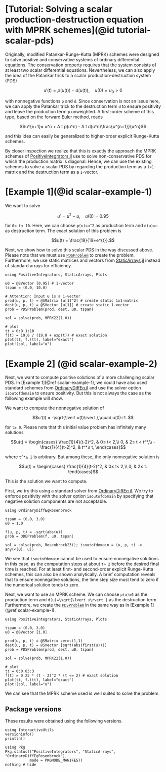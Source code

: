 # [Tutorial: Solving a scalar production-destruction equation with MPRK schemes](@id tutorial-scalar-pds)

Originally, modified Patankar-Runge-Kutta (MPRK) schemes were designed to solve positive and conservative systems of ordinary differential equations.
The conservation property requires that the system consists of at least two scalar differential equations. 
Nevertheless, we can also apply the idea of the Patankar trick to a scalar production-destruction system (PDS)

```math
u'(t)=p(u(t))-d(u(t)),\quad u(0)=u_0>0
```

with nonnegative functions ``p`` and ``d``.
Since conservation is not an issue here, we can apply the Patankar trick to the destruction term ``d`` to ensure positivity and leave the production term ``p`` unweighted. 
A first-order scheme of this type, based on the forward Euler method, reads

```math
u^{n+1}= u^n + Δ t p(u^n) - Δ t d(u^n)\frac{u^{n+1}}{u^n}
```
and this idea can easily be generalized to higher-order explicit Runge-Kutta schemes. 

By closer inspection we realize that this is exactly the approach the MPRK schemes of [PositiveIntegrators.jl](https://github.com/SKopecz/PositiveIntegrators.jl) use to solve non-conservative PDS for which the production matrix is diagonal. 
Hence, we can use the existing schemes to solve a scalar PDS by regarding the production term as a ``1×1``-matrix and the destruction term as a ``1``-vector.

# [Example 1](@id scalar-example-1)

We want to solve

```math
u' =  u^2 - u,\quad u(0) = 0.95
```

for ``0≤ t≤ 10``.
Here,  we can choose ``p(u)=u^2`` as production term and ``d(u)=u`` as destruction term.
The exact solution of this problem is

```math
u(t) = \frac{19}{19+e^{t}}.
```

Next, we show how to solve this scalar PDS in the way discussed above.
Please note that we must use [`PDSProblem`](@ref) to create the problem.
Furthermore, we use static matrices and vectors from [StaticArrays.jl](https://juliaarrays.github.io/StaticArrays.jl/stable/) instead of standard arrays for efficiency.


```@example scalar_example_1
using PositiveIntegrators, StaticArrays, Plots

u0 = @SVector [0.95] # 1-vector
tspan = (0.0, 10.0)

# Attention: Input u is a 1-vector
prod(u, p, t) = @SMatrix [u[1]^2] # create static 1x1-matrix
dest(u, p, t) = @SVector [u[1]] # create static 1-vector
prob = PDSProblem(prod, dest, u0, tspan) 

sol = solve(prob, MPRK22(1.0))

# plot
tt = 0:0.1:10
f(t) = 19.0 / (19.0 + exp(t)) # exact solution
plot(tt, f.(tt), label="exact")
plot!(sol, label="u")
```

# [Example 2] (@id scalar-example-2)

Next, we want to compute positive solutions of a more challenging scalar PDS. 
In [Example 1](@ref scalar-example-1), we could have also used standard schemes from [OrdinaryDiffEq.jl](https://docs.sciml.ai/OrdinaryDiffEq/stable/) and use the solver option `isoutofdomain` to ensure positivity.
But this is not always the case as the following example will show.

We want to compute the nonnegative solution of 

```math
u'(t) = -\sqrt{\lvert u(t)\rvert },\quad u(0)=1. 
```

for ``t≥ 0``.
Please note that this initial value problem has infinitely many solutions

```math 
u(t) = \begin{cases} \frac{1}{4}(t-2)^2, & 0≤ t< 2,\\ 0, & 2≤ t < t^*,\\ -\frac{1}{4}(t-2)^2, & t^*≤  t, \end{cases}
```

where ``t^*≥ 2`` is arbitrary.
But among these, the only nonnegative solution is

```math 
u(t) = \begin{cases} \frac{1}{4}(t-2)^2, & 0≤ t< 2,\\ 0, & 2≤ t. \end{cases}
```

This is the solution we want to compute.

First, we try this using a standard solver from [OrdinaryDiffEq.jl](https://docs.sciml.ai/OrdinaryDiffEq/stable/).
We try to enforce positivity with the solver option `isoutofdomain` by specifying that negative solution components are not acceptable.

```@example
using OrdinaryDiffEqRosenbrock

tspan = (0.0, 3.0)
u0 = 1.0

f(u, p, t) = -sqrt(abs(u))
prob = ODEProblem(f, u0, tspan)

sol = solve(prob, Rosenbrock23(); isoutofdomain = (u, p, t) -> any(<(0), u))
```

We see that `isoutofdomain` cannot be used to ensure nonnegative solutions in this case, as the computation stops at about ``t≈ 2`` before the desired final time is reached. 
For at least first- and second-order explicit Runge-Kutta schemes, this can also be shown analytically. A brief computation reveals that to ensure nonnegative solutions, the time step size must tend to zero if the numerical solution tends to zero.

Next, we want to use an MPRK scheme. 
We can choose ``p(u)=0`` as the production term and ``d(u)=\sqrt{\lvert u\rvert }`` as the destruction term. 
Furthermore, we create the [`PDSProblem`](@ref) in the same way as in [Example 1](@ref scalar-example-1).

```@example
using PositiveIntegrators, StaticArrays, Plots

tspan = (0.0, 3.0)
u0 = @SVector [1.0]

prod(u, p, t) = @SMatrix zeros(1,1)
dest(u, p, t) = @SVector [sqrt(abs(first(u)))]
prob = PDSProblem(prod, dest, u0, tspan)

sol = solve(prob, MPRK22(1.0))

# plot
tt = 0:0.03:3
f(t) = 0.25 * (t - 2)^2 * (t <= 2) # exact solution
plot(tt, f.(tt), label="exact")
plot!(sol, label="u")
```

We can see that the MPRK scheme used is well suited to solve the problem. 


## Package versions

These results were obtained using the following versions.
```@example scalar_example_1
using InteractiveUtils
versioninfo()
println()

using Pkg
Pkg.status(["PositiveIntegrators", "StaticArrays", "OrdinaryDiffEqRosenbrock"],
           mode = PKGMODE_MANIFEST)
nothing # hide
```
